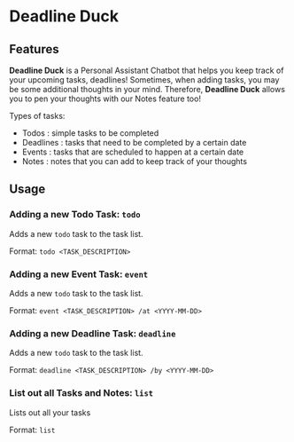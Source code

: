 # Deadline Duck

## Features 
**Deadline Duck** is a Personal Assistant Chatbot 
that helps you keep track of your upcoming 
tasks, deadlines! Sometimes, when adding tasks, you may be some 
additional thoughts in your mind. Therefore, **Deadline Duck** allows you 
to pen your thoughts with our Notes feature too!

Types of tasks:
* Todos : simple tasks to be completed
* Deadlines : tasks that need to be completed by a certain date
* Events : tasks that are scheduled to happen at a certain date
* Notes : notes that you can add to keep track of your thoughts

## Usage

### Adding a new Todo Task: `todo`

Adds a new `todo` task to the task list.

Format: `todo <TASK_DESCRIPTION>`

### Adding a new Event Task: `event`

Adds a new `todo` task to the task list.

Format: `event <TASK_DESCRIPTION> /at <YYYY-MM-DD>`

### Adding a new Deadline Task: `deadline`

Adds a new `todo` task to the task list.

Format: `deadline <TASK_DESCRIPTION> /by <YYYY-MM-DD>`

### List out all Tasks and Notes: `list`

Lists out all your tasks

Format: `list`


[//]: # (Describe the action and its outcome.)

[//]: # ()
[//]: # ()
[//]: # (Example of usage: )

[//]: # ()
[//]: # ()
[//]: # (`keyword &#40;optional arguments&#41;`)

[//]: # ()
[//]: # ()
[//]: # (Expected outcome:)

[//]: # ()
[//]: # ()
[//]: # (Description of the outcome.)

[//]: # ()
[//]: # ()
[//]: # (```)

[//]: # ()
[//]: # (expected output)

[//]: # ()
[//]: # (```)
